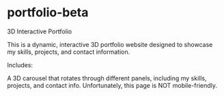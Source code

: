 # portfolio-beta

3D Interactive Portfolio

This is a dynamic, interactive 3D portfolio website designed to showcase my skills, projects, and contact information.

Includes:

A 3D carousel that rotates through different panels, including my skills, projects, and contact info.
Unfortunately, this page is NOT mobile-friendly.
